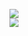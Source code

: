 [![](https://img.shields.io/badge/Made%20With-Github%20Spray-lightgrey.svg?style=for-the-badge&logo=github)](https://github.com/Annihil/github-spray#20205)  
[![](https://i.imgur.com/2DrTn0Z.gif)](https://github.com/Annihil/github-spray)